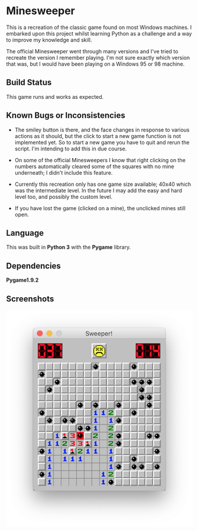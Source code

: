 # Minesweeper

This is a recreation of the classic game found on most Windows machines. I embarked upon this project whilst learning Python as a challenge and a way to improve my knowledge and skill. 

The official Minesweeper went through many versions and I've tried to recreate the version I remember playing. I'm not sure exactly which version that was, but I would have been playing on a Windows 95 or 98 machine. 

## Build Status

This game runs and works as expected. 

## Known Bugs or Inconsistencies

- The smiley button is there, and the face changes in response to various actions as it should, but the click to start a new game function is not implemented yet. So to start a new game you have to quit and rerun the script. I'm intending to add this in due course.

- On some of the official Minesweepers I know that right clicking on the numbers automatically cleared some of the squares with no mine underneath; I didn't include this feature.

- Currently this recreation only has one game size available; 40x40 which was the intermediate level. In the future I may add the easy and hard level too, and possibly the custom level.

- If you have lost the game (clicked on a mine), the unclicked mines still open.

## Language

This was built in **Python 3** with the **Pygame** library.

## Dependencies

**Pygame1.9.2**

## Screenshots

![screenshot](/images/screenshot.png)
